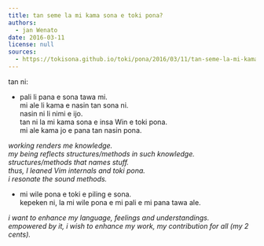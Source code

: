 ```yaml
---
title: tan seme la mi kama sona e toki pona?
authors:
  - jan Wenato
date: 2016-03-11
license: null
sources:
  - https://tokisona.github.io/toki/pona/2016/03/11/tan-seme-la-mi-kama-sona-e-toki-pona.html
---
```


tan ni:

* pali li pana e sona tawa mi.  \
  mi ale li kama e nasin tan sona ni.  \
  nasin ni li nimi e ijo.  \
  tan ni la mi kama sona e insa Win e toki pona.  \
  mi ale kama jo e pana tan nasin pona.

*working renders me knowledge.  \
my being reflects structures/methods in such knowledge.  \
structures/methods that names stuff.  \
thus, I leaned Vim internals and toki pona.  \
i resonate the sound methods.*

* mi wile pona e toki e piling e sona.  \
  kepeken ni, la mi wile pona e mi pali e mi pana tawa ale.

*i want to enhance my language, feelings and understandings.  \
empowered by it, i wish to enhance my work, my contribution for all (my 2 cents).*
